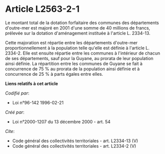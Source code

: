 # Article L2563-2-1

Le montant total de la dotation forfaitaire des communes des départements d'outre-mer est majoré en 2001 d'une somme de 40
millions de francs, prélevée sur la dotation d'aménagement instituée à l'article L. 2334-13. 

Cette majoration est répartie entre les départements d'outre-mer proportionnellement à la population telle qu'elle est
définie à l'article L. 2334-2. Elle est ensuite répartie entre les communes à l'intérieur de chacun de ses départements, sauf
pour la Guyane, au prorata de leur population ainsi définie. La répartition entre les communes de Guyane se fait à
concurrence de 75 % au prorata de la population ainsi définie et à concurrence de 25 % à parts égales entre elles.

**Liens relatifs à cet article**

_Codifié par_:

  - Loi n°96-142 1996-02-21

_Créé par_:

  - Loi n°2000-1207 du 13 décembre 2000 - art. 54

_Cite_:

  - Code général des collectivités territoriales - art. L2334-13 (V)
  - Code général des collectivités territoriales - art. L2334-2 (V)
